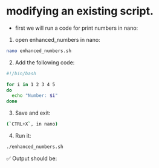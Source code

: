 # modifying an existing script.
* first we will run a code for print numbers in nano:

1. open enhanced_numbers in nano:

```bash
nano enhanced_numbers.sh
```

2. Add the following code:

```bash
#!/bin/bash

for i in 1 2 3 4 5
do
  echo "Number: $i"
done
```
3. Save and exit:

```bash
(`CTRL+X`, in nano)
```
4. Run it:

```bash
./enhanced_numbers.sh
```
✅ Output should be:

```





